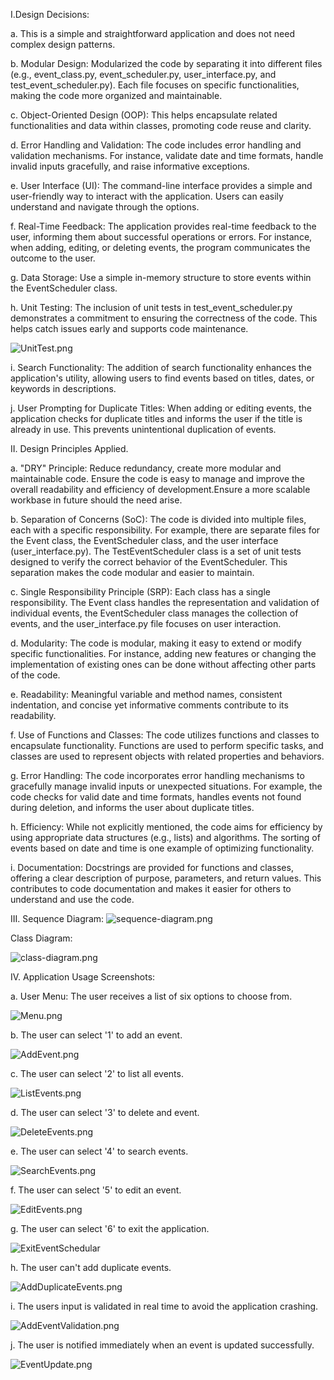 I.Design Decisions:

a. This is a simple and straightforward application and does not need complex design patterns.

b. Modular Design: Modularized the code by separating it into different files (e.g., event_class.py, event_scheduler.py, user_interface.py, and test_event_scheduler.py). Each file focuses on specific functionalities, making the code more organized and maintainable.

c. Object-Oriented Design (OOP): This helps encapsulate related functionalities and data within classes, promoting code reuse and clarity.

d. Error Handling and Validation: The code includes error handling and validation mechanisms. For instance, validate date and time formats, handle invalid inputs gracefully, and raise informative exceptions.

e. User Interface (UI): The command-line interface provides a simple and user-friendly way to interact with the application. Users can easily understand and navigate through the options.

f. Real-Time Feedback: The application provides real-time feedback to the user, informing them about successful operations or errors. For instance, when adding, editing, or deleting events, the program communicates the outcome to the user.

g. Data Storage: Use a simple in-memory structure to store events within the EventScheduler class. 

h. Unit Testing: The inclusion of unit tests in test_event_scheduler.py demonstrates a commitment to ensuring the correctness of the code. This helps catch issues early and supports code maintenance.

![UnitTest.png](ScreenShots/UnitTest.png)

i. Search Functionality: The addition of search functionality enhances the application's utility, allowing users to find events based on titles, dates, or keywords in descriptions.

j. User Prompting for Duplicate Titles: When adding or editing events, the application checks for duplicate titles and informs the user if the title is already in use. This prevents unintentional duplication of events.

II. Design Principles Applied.

a. "DRY" Principle: Reduce redundancy, create more modular and maintainable code. Ensure the code is easy to manage and improve the overall readability and efficiency of development.Ensure a more scalable workbase in future should the need arise.

b. Separation of Concerns (SoC): The code is divided into multiple files, each with a specific responsibility. For example, there are separate files for the Event class, the EventScheduler class, and the user interface (user_interface.py). The TestEventScheduler class is a set of unit tests designed to verify the correct behavior of the EventScheduler. This separation makes the code modular and easier to maintain.

c. Single Responsibility Principle (SRP): Each class has a single responsibility. The Event class handles the representation and validation of individual events, the EventScheduler class manages the collection of events, and the user_interface.py file focuses on user interaction.

d. Modularity: The code is modular, making it easy to extend or modify specific functionalities. For instance, adding new features or changing the implementation of existing ones can be done without affecting other parts of the code.

e. Readability: Meaningful variable and method names, consistent indentation, and concise yet informative comments contribute to its readability.

f. Use of Functions and Classes: The code utilizes functions and classes to encapsulate functionality. Functions are used to perform specific tasks, and classes are used to represent objects with related properties and behaviors.

g. Error Handling: The code incorporates error handling mechanisms to gracefully manage invalid inputs or unexpected situations. For example, the code checks for valid date and time formats, handles events not found during deletion, and informs the user about duplicate titles.

h. Efficiency: While not explicitly mentioned, the code aims for efficiency by using appropriate data structures (e.g., lists) and algorithms. The sorting of events based on date and time is one example of optimizing functionality.

i. Documentation: Docstrings are provided for functions and classes, offering a clear description of purpose, parameters, and return values. This contributes to code documentation and makes it easier for others to understand and use the code.


III. Sequence Diagram:
![sequence-diagram.png](sequence-diagram.png)

Class Diagram:

![class-diagram.png](sequence-diagram.png)

IV. Application Usage Screenshots:

a. User Menu:
The user receives a list of six options to choose from.

![Menu.png](ScreenShots/Menu.png)

b. The user can select '1' to add an event.

![AddEvent.png](ScreenShots/AddEvent.png)

c. The user can select '2' to list all events.

![ListEvents.png](ScreenShots/ListEvents.png)

d. The user can select '3' to delete and event.

![DeleteEvents.png](ScreenShots/DeleteEvents.png)

e. The user can select '4' to search events.

![SearchEvents.png](ScreenShots/SearchEvents.png)

f. The user can select '5' to edit an event.

![EditEvents.png](EditEvents.png)

g. The user can select '6' to exit the application.

![ExitEventSchedular](ScreenShots/ExitEventSchedular.png)

h. The user can't add duplicate events.

![AddDuplicateEvents.png](ScreenShots/AddDuplicateEvents.png)

i. The users input is validated in real time to avoid the application crashing.

![AddEventValidation.png](ScreenShots/AddEventValidation.png)

j. The user is notified immediately when an event is updated successfully.

![EventUpdate.png](ScreenShots/EventUpdate.png)




